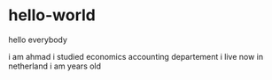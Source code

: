 # hello-world

hello everybody 

i am ahmad i studied economics accounting departement 
i live now in netherland i am  years old 
